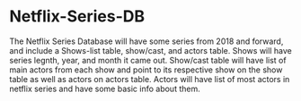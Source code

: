 # Netflix-Series-DB

The Netflix Series Database will have some series from 2018 and forward, and include a Shows-list table, show/cast, and actors table.
Shows will have series legnth, year, and month it came out.
Show/cast table will have list of main actors from each show and point to its respective show on the show table as well as actors on actors table.
Actors will have list of most actors in netflix series and have some basic info about them.
